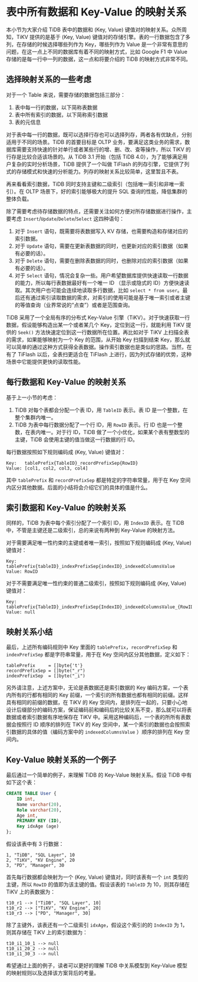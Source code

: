 # 表中所有数据和 Key-Value 的映射关系

本小节为大家介绍 TiDB 表中的数据和 (Key, Value) 键值对的映射关系。众所周知，TiKV 提供的是基于 (Key, Value) 键值对的存储引擎。表的一行数据包含了多列，在存储的时候选择哪些列作为 Key，哪些列作为 Value 是一个非常有意思的问题，在这一点上不同的数据库有着不同的映射方式，比如 Google F1 中 Value 存储的是每一行中一列的数据，这一点和将要介绍的 TiDB 的映射方式非常不同。

## 选择映射关系的一些考虑

对于一个 Table 来说，需要存储的数据包括三部分：

1. 表中每一行的数据，以下简称表数据
2. 表中所有索引的数据，以下简称索引数据
3. 表的元信息

对于表中每一行的数据，既可以选择行存也可以选择列存，两者各有优缺点，分别适用于不同的场景。TiDB 的首要目标是 OLTP 业务，要满足这类业务的需求，数据库需要支持快速的针对单行或者某些行的增、删、改、查等操作，所以 TiKV 的行存是比较合适该场景的。从 TiDB 3.1 开始（包括 TiDB 4.0），为了能够满足用户复杂的实时分析场景，TiDB 提供了一个叫做 TiFlash 的列存引擎，它提供了列式的存储模式和快速的分析能力。列存的映射关系比较简单，这里暂且不表。

再来看看索引数据，TiDB 同时支持主键和二级索引（包括唯一索引和非唯一索引）。在 OLTP 场景下，好的索引能够极大的提升 SQL 查询的性能，降低集群的整体负载。

除了需要考虑待存储数据的特点，还需要关注如何方便对所存储数据进行操作，主要考虑 `Insert`/`Update`/`Delete`/`Select` 这四种语句：

1. 对于 `Insert` 语句，既需要将表数据写入 KV 存储，也需要构造和存储对应的索引数据。
2. 对于 `Update` 语句，需要在更新表数据的同时，也更新对应的索引数据（如果有必要的话）。
3. 对于 `Delete` 语句，需要在删除表数据的同时，也删除对应的索引数据（如果有必要的话）。
4. 对于 `Select` 语句，情况会复杂一些。用户希望数据库提供快速读取一行数据的能力，所以每行表数据最好有一个唯一 ID （显示或隐式的 ID）方便快速读取。其次用户也可能会连续地读取多行数据，比如 `select * from user`。最后还有通过索引读取数据的需求，对索引的使用可能是基于唯一索引或者主键的等值查询（业界常说的“点查”）或者是范围查询。

TiDB 采用了一个全局有序的分布式 Key-Value 引擎（TiKV）。对于快速获取一行数据，假设能够构造出某一个或者某几个 Key，定位到这一行，就能利用 TiKV 提供的 `Seek()` 方法快速定位到这一行数据所在位置。再比如对于 TiKV 上扫描全表的需求，如果能够映射为一个 Key 的范围，从开始 Key 扫描到结束 Key，那么就可以简单的通过这种方式获得全表数据。操作索引数据也是类似的思路。当然，在有了 TiFlash 以后，全表扫更适合在 TiFlash 上进行，因为列式存储的优势，这种场景中它能提供更快的读取性能。

## 每行数据和 Key-Value 的映射关系

基于上一小节的考虑：

1. TiDB 对每个表都会分配一个表 ID，用 `TableID` 表示。表 ID 是一个整数，在整个集群内唯一。
2. TiDB 为表中每行数据分配了一个行 ID，用 `RowID` 表示。行 ID 也是一个整数，在表内唯一。对于行 ID，TiDB 做了一个小优化，如果某个表有整数型的主键，TiDB 会使用主键的值当做这一行数据的行 ID。

每行数据按照如下规则编码成 (Key, Value) 键值对：

```
Key:   tablePrefix{TableID}_recordPrefixSep{RowID}
Value: [col1, col2, col3, col4]
```

其中 `tablePrefix` 和 `recordPrefixSep` 都是特定的字符串常量，用于在 Key 空间内区分其他数据。后面的小结将会介绍它们的具体的值是什么。

## 索引数据和 Key-Value 的映射关系

同样的，TiDB 为表中每个索引分配了一个索引 ID，用 `IndexID` 表示。在 TiDB 中，不管是主键还是二级索引，总的来说有两种到 Key-Value 的映射方法。

对于需要满足唯一性约束的主键或者唯一索引，按照如下规则编码成  (Key, Value) 键值对：

```
Key:   tablePrefix{tableID}_indexPrefixSep{indexID}_indexedColumnsValue
Value: RowID
```

对于不需要满足唯一性约束的普通二级索引，按照如下规则编码成  (Key, Value) 键值对：

```
Key:   tablePrefix{TableID}_indexPrefixSep{IndexID}_indexedColumnsValue_{RowID}
Value: null
```

## 映射关系小结

最后，上述所有编码规则中 Key 里面的 `tablePrefix`，`recordPrefixSep` 和 `indexPrefixSep` 都是字符串常量，用于在 Key 空间内区分其他数据，定义如下：

```
tablePrefix     = []byte{'t'}
recordPrefixSep = []byte("_r")
indexPrefixSep  = []byte("_i")
```

另外请注意，上述方案中，无论是表数据还是索引数据的 Key 编码方案，一个表内所有的行都有相同的 Key 前缀，一个索引的所有数据也都有相同的前缀。这样具有相同的前缀的数据，在 TiKV 的 Key 空间内，是排列在一起的，只要小心地设计后缀部分的编码方案，保证编码前和编码后的比较关系不变，那么就可以将表数据或者索引数据有序地保存在 TiKV 中。采用这种编码后，一个表的所所有表数据会按照行 ID 顺序的排列在 TiKV 的 Key 空间中，某一个索引的数据也会按照索引数据的具体的值（编码方案中的 `indexedColumnsValue` ）顺序的排列在 Key 空间内。

## Key-Value 映射关系的一个例子

最后通过一个简单的例子，来理解 TiDB 的 Key-Value 映射关系。假设 TiDB 中有如下这个表：

```sql
CREATE TABLE User {
	ID int,
	Name varchar(20),
	Role varchar(20),
	Age int,
	PRIMARY KEY (ID),
	Key idxAge (age)
};
```

假设该表中有 3 行数据：

```
1, "TiDB", "SQL Layer", 10
2, "TiKV", "KV Engine", 20
3, "PD", "Manager", 30
```

首先每行数据都会映射为一个 (Key, Value) 键值对，同时该表有一个 `int` 类型的主键，所以 `RowID` 的值即为该主键的值。假设该表的 `TableID` 为 10，则其存储在 TiKV 上的表数据为：

```
t10_r1 --> ["TiDB", "SQL Layer", 10]
t10_r2 --> ["TiKV", "KV Engine", 20]
t10_r3 --> ["PD", "Manager", 30]
```

除了主键外，该表还有一个二级索引 `idxAge`，假设这个索引的的 `IndexID` 为 1，则其存储在 TiKV 上的索引数据为：

```
t10_i1_10_1 --> null
t10_i1_20_2 --> null
t10_i1_30_3 --> null
```

希望通过上面的例子，读者可以更好的理解 TiDB 中关系模型到 Key-Value 模型的映射规则以及选择该方案背后的考量。
